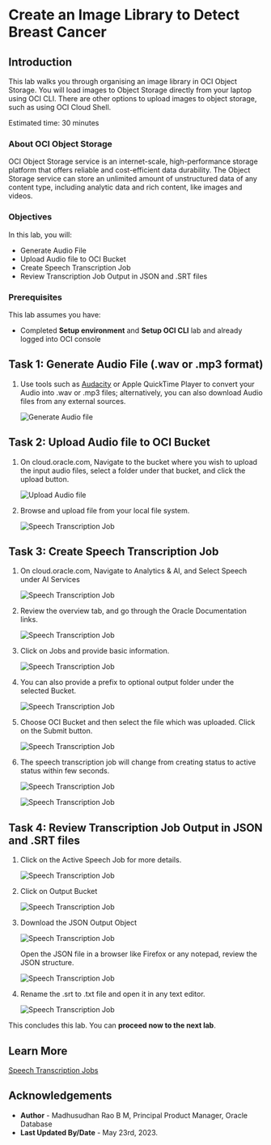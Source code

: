 # Create an Image Library to Detect Breast Cancer

## Introduction

This lab walks you through organising an image library in OCI Object Storage. You will load images to Object Storage directly from your laptop using OCI CLI. There are other options to upload images to object storage, such as using OCI Cloud Shell.
 
Estimated time: 30 minutes

### About OCI Object Storage

OCI Object Storage service is an internet-scale, high-performance storage platform that offers reliable and cost-efficient data durability. The Object Storage service can store an unlimited amount of unstructured data of any content type, including analytic data and rich content, like images and videos.

### Objectives

In this lab, you will:
 
* Generate Audio File
* Upload Audio file to OCI Bucket 
* Create Speech Transcription Job
* Review Transcription Job Output in JSON and .SRT files

### Prerequisites

This lab assumes you have:

* Completed **Setup environment** and **Setup OCI CLI** lab and already logged into OCI console

## Task 1: Generate Audio File (.wav or .mp3 format)  

1. Use tools such as [Audacity](https://www.audacityteam.org/download/) or Apple QuickTime Player to convert your Audio into .wav or .mp3 files; alternatively, you can also download Audio files from any external sources. 

    ![Generate Audio file](images/audacity.png " ")
 
## Task 2: Upload Audio file to OCI Bucket

1. On cloud.oracle.com, Navigate to the bucket where you wish to upload the input audio files, select a folder under that bucket, and click the upload button.

    ![Upload Audio file](images/upload-file-001.png " ")

2. Browse and upload file from your local file system.

    ![Speech Transcription Job](images/upload-file-002.png " ")

## Task 3: Create Speech Transcription Job

1. On cloud.oracle.com, Navigate to Analytics & AI, and Select Speech under AI Services
 
    ![Speech Transcription Job](images/speech-transcription-000.png " ")

2. Review the overview tab, and go through the Oracle Documentation links. 

    ![Speech Transcription Job](images/speech-transcription-021.png " ")

3. Click on Jobs and provide basic information. 

    ![Speech Transcription Job](images/speech-transcription-023.png " ")

4. You can also provide a prefix to optional output folder under the selected Bucket.

    ![Speech Transcription Job](images/speech-transcription-024.png " ")

5. Choose OCI Bucket and then select the file which was uploaded. Click on the Submit button.

    ![Speech Transcription Job](images/speech-transcription-025.png " ")

6. The speech transcription job will change from creating status to active status within few seconds.
 
    ![Speech Transcription Job](images/speech-transcription-026.png " ")

    ![Speech Transcription Job](images/speech-transcription-022.png " ")

## Task 4: Review Transcription Job Output in JSON and .SRT files

1. Click on the Active Speech Job for more details.

    ![Speech Transcription Job](images/speech-transcription-027.png " ")

2. Click on Output Bucket

    ![Speech Transcription Job](images/speech-transcription-028.png " ")

3. Download the JSON Output Object

    ![Speech Transcription Job](images/speech-transcription-029.png " ")

    Open the JSON file in a browser like Firefox or any notepad, review the JSON structure.

    ![Speech Transcription Job](images/speech-transcription-031.png " ")

4. Rename the .srt to .txt file and open it in any text editor.

    ![Speech Transcription Job](images/speech-transcription-030.png " ")
 

This concludes this lab. You can **proceed now to the next lab**.

## Learn More

[Speech Transcription Jobs](https://docs.oracle.com/en-us/iaas/Content/speech/using/create-trans-job.htm) 
 
## Acknowledgements

* **Author** - Madhusudhan Rao B M, Principal Product Manager, Oracle Database
* **Last Updated By/Date** - May 23rd, 2023.